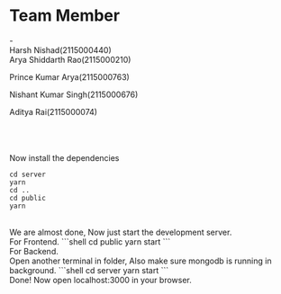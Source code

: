 <h1>Team Member</h1>-
<br />
Harsh Nishad(2115000440)
<br />
Arya Shiddarth Rao(2115000210)
<br />

Prince Kumar Arya(2115000763)
<br />

Nishant Kumar Singh(2115000676)
<br />

Aditya Rai(2115000074)
<br />
<br />
<br />
<br />



Now install the dependencies
<br />
```shell
cd server
yarn
cd ..
cd public
yarn
```
<br />
We are almost done, Now just start the development server.
<br />
For Frontend.
```shell
cd public
yarn start
```
<br />
For Backend.
<br />
Open another terminal in folder, Also make sure mongodb is running in background.
```shell
cd server
yarn start
```
<br />
Done! Now open localhost:3000 in your browser.

 
 
